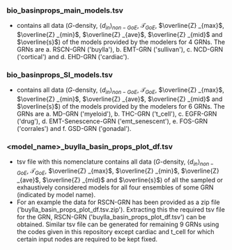 ### bio_basinprops_main_models.tsv
- contains all data ($G$-density, $\langle d_{in} \rangle_{non-GoE}$, $\mathcal{T}_{GoE}$, $\overline{Z} _{max}$, $\overline{Z} _{min}$, $\overline{Z} _{ave}$, $\overline{Z} _{mid}$ and $\overline{s}$) of the models provided by the modelers for 4 GRNs. The GRNs are a. RSCN-GRN ('buylla'), b. EMT-GRN ('sullivan'), c. NCD-GRN ('cortical') and d. EHD-GRN ('cardiac').
### bio_basinprops_SI_models.tsv
- contains all data ($G$-density, $\langle d_{in} \rangle_{non-GoE}$, $\mathcal{T}_{GoE}$, $\overline{Z} _{max}$, $\overline{Z} _{min}$, $\overline{Z} _{ave}$, $\overline{Z} _{mid}$ and $\overline{s}$) of the models provided by the modelers for 6 GRNs. The GRNs are a. MD-GRN 
 ('myeloid'), b. THC-GRN ('t_cell'), c. EGFR-GRN ('drug'), d. EMT-Senescence-GRN ('emt_senescent'), e. FOS-GRN ('corrales') and f. GSD-GRN ('gonadal').
### \<model_name\>_buylla_basin_props_plot_df.tsv
- tsv file with this nomenclature contains all data ($G$-density, $\langle d_{in} \rangle_{non-GoE}$, $\mathcal{T}_{GoE}$, $\overline{Z} _{max}$, $\overline{Z} _{min}$, $\overline{Z} _{ave}$, $\overline{Z} _{mid}$ and $\overline{s}$) of all the sampled or exhaustively considered models for all four ensembles of some GRN (indicated by model name).
- For an example the data for RSCN-GRN has been provided as a zip file ('buylla_basin_props_plot_df.tsv.zip'). Extracting this the required tsv file for the GRN, RSCN-GRN ('buylla_basin_props_plot_df.tsv') can be obtained. Similar tsv file can be generated for remaining 9 GRNs using the codes given in this repository except cardiac and t_cell for which certain input nodes are required to be kept fixed.
